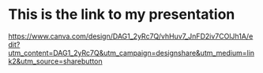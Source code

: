 # This is the link to my presentation

https://www.canva.com/design/DAG1_2yRc7Q/vhHuv7_JnFD2iv7COlJh1A/edit?utm_content=DAG1_2yRc7Q&utm_campaign=designshare&utm_medium=link2&utm_source=sharebutton
